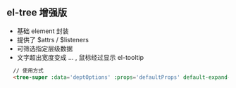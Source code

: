 ## el-tree 增强版

- 基础 element 封装
- 提供了 $attrs / $listeners
- 可筛选指定层级数据
- 文字超出宽度变成 ... , 鼠标经过显示 el-tooltip
```html
  // 使用方式
  <tree-super :data='deptOptions' :props='defaultProps' default-expand-all @node-click="handleNodeClick" ref="tree" :filter-node-method="filterNode" node-key="id" :expand-on-click-node='false' />
```
